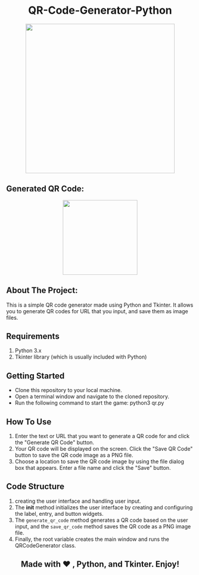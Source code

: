 <h1 align="center"> QR-Code-Generator-Python </h1>

<div align="center">
  
<img src="https://user-images.githubusercontent.com/77020164/221397652-9215943a-e7ff-47ec-99e8-86707b45309a.gif" width="400"  heigh="600"/>
  
</div>

## Generated QR Code:

<div align="center">

<img src="https://user-images.githubusercontent.com/77020164/221398287-bf7bb9fd-3cc8-4003-8ea2-1b8500b77bba.png" width="200" height ="200"/>

</div>

## About The Project:

This is a simple QR code generator made using Python and Tkinter. It allows you to generate QR codes for  URL that you input, and save them as image files.

## Requirements

1. Python 3.x
2. Tkinter library (which is usually included with Python)

## Getting Started

* Clone this repository to your local machine.
* Open a terminal window and navigate to the cloned repository.
* Run the following command to start the game: python3 qr.py

## How To Use

1. Enter the text or URL that you want to generate a QR code for and click the "Generate QR Code" button.
2. Your QR code will be displayed on the screen. Click the "Save QR Code" button to save the QR code image as a PNG file.
3. Choose a location to save the QR code image by using the file dialog box that appears. Enter a file name and click the "Save" button.

## Code Structure

1.  creating the user interface and handling user input.
2.  The __init__ method initializes the user interface by creating and configuring the label, entry, and button widgets. 
3.  The `generate_qr_code` method generates a QR code based on the user input, and the `save_qr_code` method saves the QR code as a PNG image file. 
4.  Finally, the root variable creates the main window and runs the QRCodeGenerator class.



<div align="center">
  
## Made with ❤️ , Python, and Tkinter. Enjoy!
  
</div>

